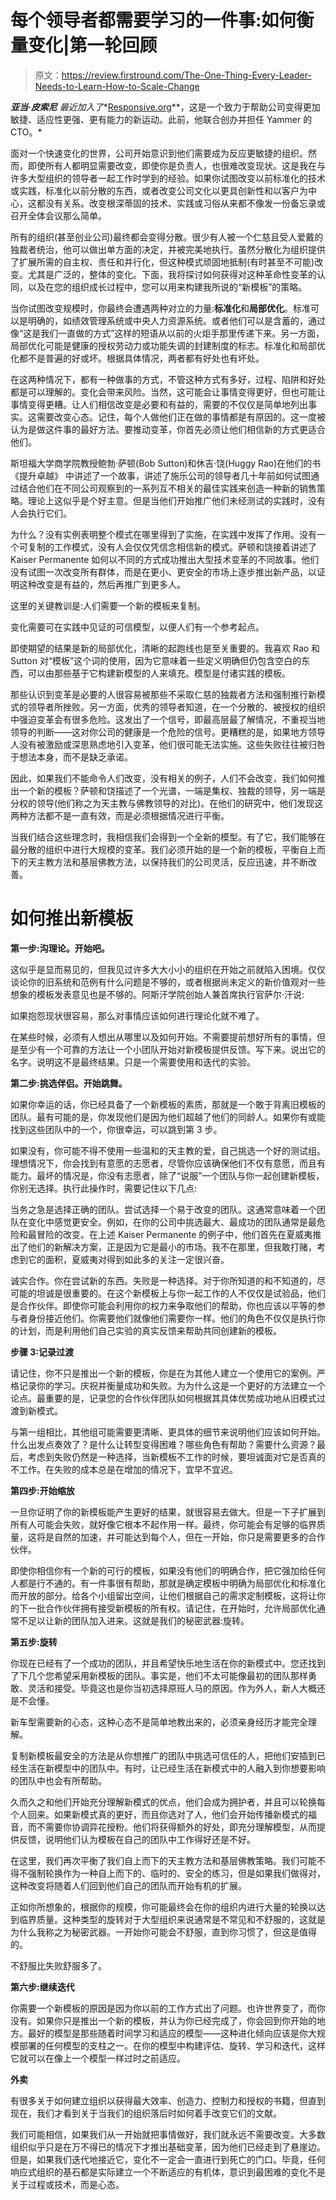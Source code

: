 # 每个领导者都需要学习的一件事:如何衡量变化|第一轮回顾

> 原文：<https://review.firstround.com/The-One-Thing-Every-Leader-Needs-to-Learn-How-to-Scale-Change>

***亚当·皮索尼*** *最近加入了**[Responsive.org](http://www.responsive.org/ "null")**，这是一个致力于帮助公司变得更加敏捷、适应性更强、更有能力的新运动。此前，他联合创办并担任 Yammer 的 CTO。*

面对一个快速变化的世界，公司开始意识到他们需要成为反应更敏捷的组织。然而，即使所有人都明显需要改变，即使你是负责人，也很难改变现状。这是我在与许多大型组织的领导者一起工作时学到的经验。如果你试图改变以前标准化的技术或实践，标准化以前分散的东西，或者改变公司文化以更具创新性和以客户为中心，这都没有关系。改变根深蒂固的技术、实践或习俗从来都不像发一份备忘录或召开全体会议那么简单。

所有的组织(甚至创业公司)最终都会变得分散。很少有人被一个仁慈且受人爱戴的独裁者统治，他可以做出单方面的决定，并被完美地执行。虽然分散化为组织提供了扩展所需的自主权、责任和并行化，但这种模式顽固地抵制(有时甚至不可能)改变。尤其是广泛的，整体的变化。下面，我将探讨如何获得对这种革命性变革的认同，以及在您的组织成长过程中，您可以用来构建我所说的“新模板”的策略。

当你试图改变规模时，你最终会遭遇两种对立的力量:**标准化**和**局部优化**。标准可以是明确的，如绩效管理系统或中央人力资源系统。或者他们可以是含蓄的，通过像“这是我们一直做的方式”这样的短语从以前的火炬手那里传递下来。另一方面，局部优化可能是健康的授权劳动力或功能失调的封建制度的标志。标准化和局部优化都不是普遍的好或坏。根据具体情况，两者都有好处也有坏处。

在这两种情况下，都有一种做事的方式，不管这种方式有多好，过程、陷阱和好处都是可以理解的。变化会带来风险。当然，这可能会让事情变得更好，但也可能让事情变得更糟。让人们相信改变是必要和有益的，需要的不仅仅是简单地列出事实。这需要改变心态。记住，每个人做他们正在做的事情都是有原因的。这一度被认为是做这件事的最好方法。要推动变革，你首先必须让他们相信新的方式更适合他们。

斯坦福大学商学院教授鲍勃·萨顿(Bob Sutton)和休吉·饶(Huggy Rao)在他们的书《提升卓越》 中讲述了一个故事，讲述了施乐公司的领导者几十年前如何试图通过结合他们在不同公司观察到的一系列互不相关的最佳实践来创造一种新的销售策略。理论上这似乎是个好主意。但是当他们开始推广他们未经测试的实践时，没有人会执行它们。

为什么？没有实例表明整个模式在哪里得到了实施，在实践中发挥了作用。没有一个可复制的工作模式，没有人会仅仅凭信念相信新的模式。萨顿和饶接着讲述了 Kaiser Permanente 如何以不同的方式成功推出大型技术变革的不同故事。他们没有试图一次改变所有群体，而是在更小、更安全的市场上逐步推出新产品，以证明这种改变是有益的，然后再推广到更多人。

这里的关键教训是:人们需要一个新的模板来复制。

变化需要可在实践中见证的可信模型，以便人们有一个参考起点。

即使期望的结果是新的局部优化，清晰的起跑线也是至关重要的。我喜欢 Rao 和 Sutton 对“模板”这个词的使用，因为它意味着一些定义明确但仍包含空白的东西，可以由那些基于它构建新模型的人来填充。模型是付诸实践的模板。

那些认识到变革是必要的人很容易被那些不采取仁慈的独裁者方法和强制推行新模式的领导者所挫败。另一方面，优秀的领导者知道，在一个分散的、被授权的组织中强迫变革会有很多危险。这发出了一个信号，即最高层最了解情况，不重视当地领导的判断——这对你公司的健康是一个危险的信号。更糟糕的是，如果地方领导人没有被激励或深思熟虑地引入变革，他们很可能无法实施。这些失败往往被归咎于想法本身，而不是缺乏承诺。

因此，如果我们不能命令人们改变，没有相关的例子，人们不会改变，我们如何推出一个新的模板？萨顿和饶描述了一个光谱，一端是集权、独裁的领导，另一端是分权的领导(他们称之为天主教与佛教领导的对比)。在他们的研究中，他们发现这两种方法都不是一直有效，而是必须根据情况进行平衡。

当我们结合这些理念时，我相信我们会得到一个全新的模型。有了它，我们能够在最分散的组织中进行大规模的变革。我们必须开始的是一个新的模板，平衡自上而下的天主教方法和基层佛教方法，以保持我们的公司灵活，反应迅速，并不断改善。

# 如何推出新模板

**第一步:沟理论。开始吧。**

这似乎是显而易见的，但我见过许多大大小小的组织在开始之前就陷入困境。仅仅谈论你的旧系统和范例有什么问题是不够的，或者根据尚未定义的新价值观对一些想象的模板发表意见也是不够的。阿斯汗学院创始人兼首席执行官萨尔·汗说:

如果抱怨现状很容易，那么对事情应该如何进行理论化就不难了。

在某些时候，必须有人想出从哪里以及如何开始。不需要提前想好所有的事情，但是至少有一个可靠的方法让一个小团队开始对新模板提供反馈。写下来。说出它的名字。说明这不是最终结果。只是一个需要使用和迭代的实验。

**第二步:挑选伴侣。开始跳舞。**

如果你幸运的话，你已经具备了一个新模板的素质，那就是一个敢于背离旧模板的团队。最有可能的是，你发现他们是因为他们超越了他们的同龄人。如果你有或能找到这些团队中的一个，你很幸运，可以跳到第 3 步。

如果没有，你可能不得不使用一些温和的天主教的爱，自己挑选一个好的测试组。理想情况下，你会找到有意愿的志愿者，尽管你应该确保他们不仅有意愿，而且有能力。最坏的情况是，你没有志愿者，除了“说服”一个团队与你一起创建新模板，你别无选择。执行此操作时，需要记住以下几点:

当务之急是选择正确的团队。尝试选择一个易于改变的团队。这通常意味着一个团队在变化中感觉更安全。例如，在你的公司中挑选最大、最成功的团队通常是最危险和最冒险的改变。在上述 Kaiser Permanente 的例子中，他们首先在夏威夷推出了他们的新解决方案，正是因为它是最小的市场。我不在那里，但我敢打赌，考虑到它的面积，夏威夷对得到如此多的关注一定很兴奋。

诚实合作。你在尝试新的东西。失败是一种选择。对于你所知道的和不知道的，尽可能的坦诚是很重要的。在这个新模板上与你一起工作的人不仅仅是试验品，他们是合作伙伴。即使你可能会利用你的权力来争取他们的帮助，你也应该以平等的参与者身份接近他们。你需要他们就像他们需要你一样。他们的角色不仅仅是执行你的计划，而是利用他们自己实验的真实反馈来帮助共同创建新的模板。

**步骤 3:记录过渡**

请记住，你不只是推出一个新的模板，你是在为其他人建立一个使用它的案例。严格记录你的学习。庆祝并衡量成功和失败。为为什么这是一个更好的方法建立一个论点。最重要的是，记录您的合作伙伴团队如何根据其具体优势成功地从旧模式过渡到新模式。

与第一组相比，其他组可能需要更清晰、更具体的细节来说明他们应该如何开始。什么出发点奏效了？是什么让转型变得困难？哪些角色有帮助？需要什么资源？最后，考虑到失败仍然是一种选择，当新模板不工作的时候，要坦诚面对它是否真的不工作。在失败的成本总是在增加的情况下，宜早不宜迟。

**第四步:开始缩放**

一旦你证明了你的新模板能产生更好的结果，就很容易去做大。但是一下子扩展到所有人可能会失败，就好像它根本不起作用一样。最终，你可能会有足够的临界质量，这将是自然的加速，并可能达到每个人，但在一开始，你只是需要更多的合作伙伴。

即使你相信你有一个新的可行的模板，如果没有他们的明确合作，把它强加给任何人都是行不通的。有一件事很有帮助，那就是确定模板中明确为局部优化和标准化而开放的部分。给各个小组留出空间，让他们根据自己的需求定制模板，这将让你的下一批合作伙伴拥有接受新模板的所有权。请记住，在开始时，允许局部优化通常不足以让新的团队加入进来。这就是我们的秘密武器:旋转。

**第五步:旋转**

你现在已经有了一个成功的团队，并且希望快乐地生活在你的新模式中。您还找到了下几个您希望采用新模板的团队。事实是，他们不太可能像最初的团队那样勇敢、灵活和接受。毕竟这也是你当初选择原班人马的原因。作为外人，新人大概还是不会懂。

新车型需要新的心态，这种心态不是简单地教出来的，必须亲身经历才能完全理解。

复制新模板最安全的方法是从你想推广的团队中挑选可信任的人，把他们安插到已经生活在新模型中的团队中。有时，让已经生活在新模式中的人融入到你想要影响的团队中也会有所帮助。

久而久之和他们开始充分理解新模式的优点，他们会成为拥护者，并且可以轮换每个人回来。如果新模式真的更好，而且你选对了人，他们会开始传播新模式的福音，而不需要你协调异花授粉。他们将获得额外的好处，即充分理解模型，从而提供反馈，说明他们认为模板在自己的团队中工作得好还是不好。

在这里，我们再次平衡了我们自上而下的天主教方法和基层佛教策略。我们可能不得不强制轮换作为一种自上而下的、临时的、安全的练习，但是如果我们做得对，这种改变将随着人们回到他们自己的团队而开始有机的扩展。

正如你所想象的，根据你的规模，你可能最终会在你的组织内进行大量的轮换以达到临界质量。这种类型的旋转对于大型组织来说通常是不常见和不舒服的，这就是为什么我称之为秘密武器。一开始你可能会不舒服，直到你习惯了，但这是值得的。

不舒服比失败舒服多了。

**第六步:继续迭代**

你需要一个新模板的原因是因为你以前的工作方式出了问题。也许世界变了，而你没有。如果你只是推出一个新的模板，并认为你已经完成了，你会回到你开始的地方。最好的模型是那些随着时间学习和适应的模型——这种进化倾向应该是你大规模部署的任何模型的支柱之一。在你的模型中构建评估、旋转、学习和迭代，这样它就可以在像上一个模型一样过时之前适应。

**外卖**

有很多关于如何建立组织以获得最大效率、创造力、控制力和授权的书籍，但直到现在，我们才看到关于当我们的组织落后时如何着手改变它们的文献。

我们可能相信，如果我们从一开始就把事情做好，我们就永远不需要改变。大多数组织似乎只是在万不得已的情况下才推出基础变革，因为他们已经走到了悬崖边。但是，如果我们迭代地接近它，变化不一定会一直进行到死亡的门口。毕竟，任何响应式组织的基石都是实际建立一个不断适应的有机体，意识到最困难的变化不是关于过程或技术，而是心态。